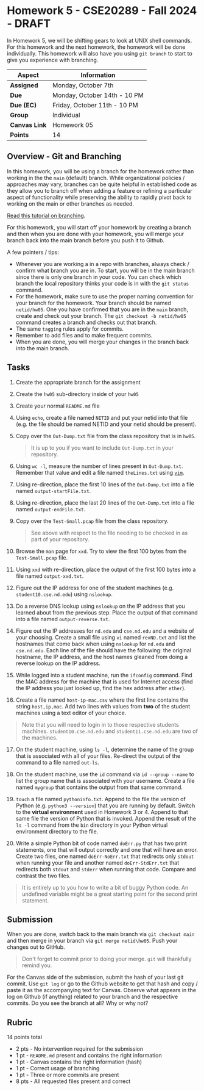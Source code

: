 # Homework 5 - CSE20289 - Fall 2024 - DRAFT

In Homework 5, we will be shifting gears to look at UNIX shell commands.  For this homework and the next homework, the homework will be done individually. This homework will also have you using `git branch` to start to give you experience with branching.

| **Aspect** | **Information** |
| --- | --- |
| **Assigned** | Monday, October 7th |
| **Due** | Monday, October 14th - 10 PM |
| **Due (EC)** | Friday, October 11th - 10 PM |
| **Group** | Individual |  
| **Canvas Link** | Homework 05 |
| **Points** | 14 |

## Overview - Git and Branching 

In this homework, you will be using a branch for the homework rather than working in the the `main` (default) branch. While organizational policies / approaches may vary, branches can be quite helpful in established code as they allow you to branch off when adding a feature or refining a particular aspect of functionality while preserving the ability to rapidly pivot back to working on the main or other branches as needed.  

[Read this tutorial on branching](https://www.atlassian.com/git/tutorials/using-branches).

For this homework, you will start off your homework by creating a branch and then when you are done with your homework, you will merge your branch back into the main branch before you push it to Github. 

A few pointers / tips:

* Whenever you are working a in a repo with branches, always check / confirm what branch you are in. To start, you will be in the main branch since there is only one branch in your code.  You can check which branch the local repository thinks your code is in with the `git status` command.
* For the homework, make sure to use the proper naming convention for your branch for the homework.  Your branch should be named `netid/hw05`.  One you have confirmed that you are in the `main` branch, create and check out your branch.  The `git checkout -b netid/hw05` command creates a branch and checks out that branch. 
* The same `tagging` rules apply for commits.  
* Remember to add files and to make frequent commits.
* When you are done, you will merge your changes in the branch back into the main branch. 

## Tasks

1. Create the appropriate branch for the assignment

2. Create the `hw05` sub-directory inside of your `hw05`

3. Create your normal `README.md` file

4. Using `echo`, create a file named `NETID` and put your netid into that file (e.g. the file should be named NETID and your netid should be present).  

5. Copy over the `Out-Dump.txt` file from the class repository that is in `hw05`.

   > It is up to you if you want to include `Out-Dump.txt` in your repository.  

6. Using `wc -l`, measure the number of lines present in `Out-Dump.txt`.  Remember that value and edit a file named  `theLines.txt` using [`vim`](https://www.freecodecamp.org/news/vim-beginners-guide/).
  
7. Using re-direction, place the first 10 lines of the `Out-Dump.txt` into a file named `output-startFile.txt`.  

8. Using re-direction, place the last 20 lines of the `Out-Dump.txt` into a file named `output-endFile.txt`.  

9. Copy over the `Test-Small.pcap` file from the class repository.  

   > See above with respect to the file needing to be checked in as part of your repository.  
   
10. Browse the `man` page for `xxd`.  Try to view the first 100 bytes from the `Test-Small.pcap` file.  

11. Using `xxd` with re-direction, place the output of the first 100 bytes into a file named `output-xxd.txt`.

12. Figure out the IP address for one of the student machines (e.g. `student10.cse.nd.edu`) using `nslookup`.  

13. Do a reverse DNS lookup using `nslookup` on the IP address that you learned about from the previous step.  Place the output of that command into a file named `output-reverse.txt`.

14. Figure out the IP addresses for `nd.edu` and `cse.nd.edu` and a website of your choosing.  Create a small file using `vi` named `revND.txt` and list the hostnames that come back when using `nslookup` for `nd.edu` and `cse.nd.edu`. Each line of the file should have the following: the original hostname, the IP address, and the host names gleaned from doing a reverse lookup on the IP address. 

15. While logged into a student machine, run the `ifconfig` command.  Find the MAC address for the machine that is used for Internet access (find the IP address you just looked up, find the hex address after `ether`).  

16. Create a file named `host-ip-mac.csv` where the first line contains the string `host,ip,mac`.  Add two lines with values from **two** of the student machines using a text editor of your choice.

   > Note that you will need to login in to those respective students machines.  `student10.cse.nd.edu` and `student11.cse.nd.edu` are two of the machines.     

17. On the student machine, using `ls -l`, determine the name of the group that is associated with all of your files. Re-direct the output of the command to a file named `out-ls`.

18. On the student machine, use the `id` command via `id --group --name` to list the group name that is associated with your username. Create a file named `mygroup` that contains the output from that same command. 

19. `touch` a file named `pythoninfo.txt`.  Append to the file the version of Python (e.g. `python3 --version`) that you are running by default.  Switch to the **virtual environment** used in Homework 3 or 4.  Append to that same file the version of Python that is invoked.  Append the result of the `ls -l` command from the `bin` directory in your Python virtual environment directory to the file.

20. Write a simple Python bit of code named `doErr.py` that has two print statements, one that will output correctly and one that will have an error. Create two files, one named `doErr-NoErr.txt` that redirects only `stdout` when running your file and another named `doErr-StdErr.txt` that redirects both `stdout` and `stderr` when running that code. Compare and contrast the two files. 

   > It is entirely up to you how to write a bit of buggy Python code.  An undefined variable might be a great starting point for the second print statement.  

## Submission

When you are done, switch back to the main branch via `git checkout main` and then merge in your branch via `git merge netid\hw05`.  Push your changes out to GitHub. 

> Don't forget to commit prior to doing your merge.  `git` will thankfully remind you.

For the Canvas side of the submission, submit the hash of your last git commit. Use `git log` or go to the Github website to get that hash and copy / paste it as the accompanying text for Canvas. Observe what appears in the log on Github (if anything) related to your branch and the respective commits. Do you see the branch at all? Why or why not?

## Rubric

14 points total

* 2 pts - No intervention required for the submission
* 1 pt - `README.md` present and contains the right information
* 1 pt - Canvas contains the right information (hash)
* 1 pt - Correct usage of branching
* 1 pt - Three or more commits are present
* 8 pts - All requested files present and correct

